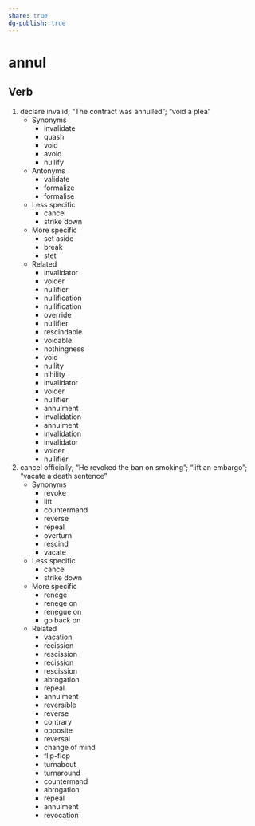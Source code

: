 ```yaml
---
share: true
dg-publish: true
---
```

# annul


## Verb

1. declare invalid; “The contract was annulled”; “void a plea”
	- Synonyms
		- invalidate
		- quash
		- void
		- avoid
		- nullify
	- Antonyms
		- validate
		- formalize
		- formalise
	- Less specific
		- cancel
		- strike down
	- More specific
		- set aside
		- break
		- stet
	- Related
		- invalidator
		- voider
		- nullifier
		- nullification
		- nullification
		- override
		- nullifier
		- rescindable
		- voidable
		- nothingness
		- void
		- nullity
		- nihility
		- invalidator
		- voider
		- nullifier
		- annulment
		- invalidation
		- annulment
		- invalidation
		- invalidator
		- voider
		- nullifier
2. cancel officially; “He revoked the ban on smoking”; “lift an embargo”; “vacate a death sentence”
	- Synonyms
		- revoke
		- lift
		- countermand
		- reverse
		- repeal
		- overturn
		- rescind
		- vacate
	- Less specific
		- cancel
		- strike down
	- More specific
		- renege
		- renege on
		- renegue on
		- go back on
	- Related
		- vacation
		- recission
		- rescission
		- recission
		- rescission
		- abrogation
		- repeal
		- annulment
		- reversible
		- reverse
		- contrary
		- opposite
		- reversal
		- change of mind
		- flip-flop
		- turnabout
		- turnaround
		- countermand
		- abrogation
		- repeal
		- annulment
		- revocation

